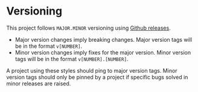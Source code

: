 # Versioning

This project follows `MAJOR.MINOR` versioning using
[Github releases](https://github.com/mondeja/project-config-styles/releases).

- Major version changes imply breaking changes. Major version tags will be in
  the format `v[NUMBER]`.
- Minor version changes imply fixes for the major version. Minor version tags
  will be in the format `v[NUMBER].[NUMBER]`.

A project using these styles should ping to major version tags. Minor version
tags should only be pinned by a project if specific bugs solved in minor
releases are raised.
